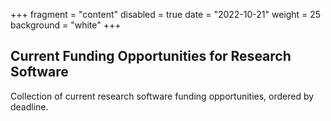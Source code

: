 +++
fragment = "content"
disabled = true
date = "2022-10-21"
weight = 25
background = "white"
+++

## Current Funding Opportunities for Research Software

Collection of current research software funding opportunities, ordered by deadline.
